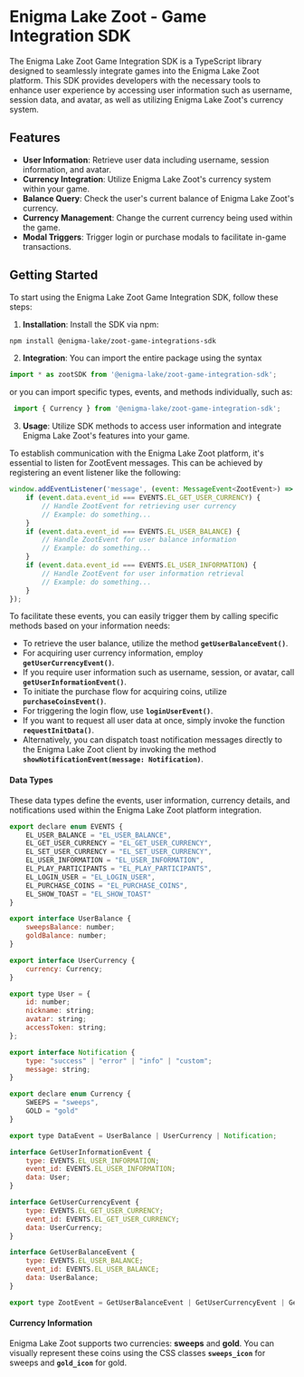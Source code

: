 # Enigma Lake Zoot - Game Integration SDK
The Enigma Lake Zoot Game Integration SDK is a TypeScript library designed to seamlessly integrate games into the Enigma Lake Zoot platform. This SDK provides developers with the necessary tools to enhance user experience by accessing user information such as username, session data, and avatar, as well as utilizing Enigma Lake Zoot's currency system.

## Features
- **User Information**: Retrieve user data including username, session information, and avatar.
- **Currency Integration**: Utilize Enigma Lake Zoot's currency system within your game.
- **Balance Query**: Check the user's current balance of Enigma Lake Zoot's currency.
- **Currency Management**: Change the current currency being used within the game.
- **Modal Triggers**: Trigger login or purchase modals to facilitate in-game transactions.

## Getting Started

To start using the Enigma Lake Zoot Game Integration SDK, follow these steps:

1. **Installation**: Install the SDK via npm:
```bash 
npm install @enigma-lake/zoot-game-integrations-sdk
```

2. **Integration**: You can import the entire package using the syntax 
``` js
import * as zootSDK from '@enigma-lake/zoot-game-integration-sdk';
```
or you can import specific types, events, and methods individually, such as: 
``` js
 import { Currency } from '@enigma-lake/zoot-game-integration-sdk';
```

3. **Usage**: Utilize SDK methods to access user information and integrate Enigma Lake Zoot's features into your game.

To establish communication with the Enigma Lake Zoot platform, it's essential to listen for ZootEvent messages. This can be achieved by registering an event listener like the following:
```js
window.addEventListener('message', (event: MessageEvent<ZootEvent>) => {
    if (event.data.event_id === EVENTS.EL_GET_USER_CURRENCY) {
        // Handle ZootEvent for retrieving user currency
        // Example: do something...
    }
    if (event.data.event_id === EVENTS.EL_USER_BALANCE) {
        // Handle ZootEvent for user balance information
        // Example: do something...
    }
    if (event.data.event_id === EVENTS.EL_USER_INFORMATION) {
        // Handle ZootEvent for user information retrieval
        // Example: do something...
    }
});
```

To facilitate these events, you can easily trigger them by calling specific methods based on your information needs:

- To retrieve the user balance, utilize the method **```getUserBalanceEvent()```**.
- For acquiring user currency information, employ **```getUserCurrencyEvent()```**.
- If you require user information such as username, session, or avatar, call **```getUserInformationEvent()```**.
- To initiate the purchase flow for acquiring coins, utilize **```purchaseCoinsEvent()```**.
- For triggering the login flow, use **```loginUserEvent()```**.
- If you want to request all user data at once, simply invoke the function **```requestInitData()```**.
- Alternatively, you can dispatch toast notification messages directly to the Enigma Lake Zoot client by invoking the method **```showNotificationEvent(message: Notification)```**.

#### Data Types
These data types define the events, user information, currency details, and notifications used within the Enigma Lake Zoot platform integration.

```js
export declare enum EVENTS {
    EL_USER_BALANCE = "EL_USER_BALANCE",
    EL_GET_USER_CURRENCY = "EL_GET_USER_CURRENCY",
    EL_SET_USER_CURRENCY = "EL_SET_USER_CURRENCY",
    EL_USER_INFORMATION = "EL_USER_INFORMATION",
    EL_PLAY_PARTICIPANTS = "EL_PLAY_PARTICIPANTS",
    EL_LOGIN_USER = "EL_LOGIN_USER",
    EL_PURCHASE_COINS = "EL_PURCHASE_COINS",
    EL_SHOW_TOAST = "EL_SHOW_TOAST"
}

export interface UserBalance {
    sweepsBalance: number;
    goldBalance: number;
}

export interface UserCurrency {
    currency: Currency;
}

export type User = {
    id: number;
    nickname: string;
    avatar: string;
    accessToken: string;
};

export interface Notification {
    type: "success" | "error" | "info" | "custom";
    message: string;
}

export declare enum Currency {
    SWEEPS = "sweeps",
    GOLD = "gold"
}

export type DataEvent = UserBalance | UserCurrency | Notification;

interface GetUserInformationEvent {
    type: EVENTS.EL_USER_INFORMATION;
    event_id: EVENTS.EL_USER_INFORMATION;
    data: User;
}

interface GetUserCurrencyEvent {
    type: EVENTS.EL_GET_USER_CURRENCY;
    event_id: EVENTS.EL_GET_USER_CURRENCY;
    data: UserCurrency;
}

interface GetUserBalanceEvent {
    type: EVENTS.EL_USER_BALANCE;
    event_id: EVENTS.EL_USER_BALANCE;
    data: UserBalance;
}

export type ZootEvent = GetUserBalanceEvent | GetUserCurrencyEvent | GetUserInformationEvent;

```

#### Currency Information
Enigma Lake Zoot supports two currencies: **sweeps** and **gold**. You can visually represent these coins using the CSS classes **```sweeps_icon```** for sweeps and **```gold_icon```** for gold.

